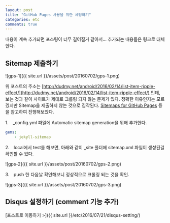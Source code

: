 ```yaml
---
layout: post
title: "GitHub Pages 사용을 위한 세팅하기"
categories: etc
comments: true
---
```


내용이 계속 추가되면 포스팅이 너무 길어질거 같아서... 추가되는 내용들은 링크로 대체한다.

## Sitemap 제출하기

![gps-1]({{ site.url }}/assets/post/20160702/gps-1.png)

위 포스트의 주소는 [http://dudmy.net/android/2016/02/14/list-item-ripple-effect/](http://dudmy.net/android/2016/02/14/list-item-ripple-effect/) 인데, 보는 것과 같이 사이트가 제대로 크롤링 되지 않는 문제가 있다. 정확한 이유인지는 모르겠지만 Sitemap을 제출하지 않는 것으로 짐작된다. [Sitemaps for GitHub Pages](https://help.github.com/articles/sitemaps-for-github-pages/) 등을 참고하여 진행해보았다.

1.　_config.yml 파일에 Automatic sitemap generation을 위해 추가한다.

```yml
gems:
    - jekyll-sitemap
```

2.　local에서 test를 해보면, 아래와 같이 _site 폴더에 sitemap.xml 파일이 생성된걸 확인할 수 있다.

![gps-2]({{ site.url }}/assets/post/20160702/gps-2.png)

3.　push 한 다음날 확인해보니 정상적으로 크롤링 되는 것을 확인.

![gps-3]({{ site.url }}/assets/post/20160702/gps-3.png)


## Disqus 설정하기 (comment 기능 추가)

[포스트로 이동하기 >]({{ site.url }}/etc/2016/07/21/disqus-setting/)
